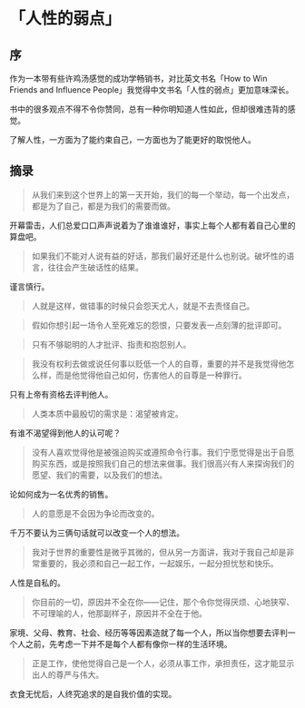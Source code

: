 # 「人性的弱点」

## 序
作为一本带有些许鸡汤感觉的成功学畅销书，对比英文书名「How to Win Friends and Influence People」我觉得中文书名「人性的弱点」更加意味深长。  

书中的很多观点不得不令你赞同，总有一种你明知道人性如此，但却很难违背的感觉。  

了解人性，一方面为了能约束自己，一方面也为了能更好的取悦他人。

## 摘录
> 从我们来到这个世界上的第一天开始，我们的每一个举动，每一个出发点，都是为了自己，都是为我们的需要而做。

开幕雷击，人们总爱口口声声说着为了谁谁谁好，事实上每个人都有着自己心里的算盘吧。

> 如果我们不能对人说有益的好话，那我们最好还是什么也别说。破坏性的语言，往往会产生破话性的结果。

谨言慎行。

> 人就是这样，做错事的时候只会怨天尤人，就是不去责怪自己。

> 假如你想引起一场令人至死难忘的怨恨，只要发表一点刻薄的批评即可。

> 只有不够聪明的人才批评、指责和抱怨别人。

> 我没有权利去做或说任何事以贬低一个人的自尊，重要的并不是我觉得他怎么样，而是他觉得他自己如何，伤害他人的自尊是一种罪行。

只有上帝有资格去评判他人。

> 人类本质中最殷切的需求是：渴望被肯定。

有谁不渴望得到他人的认可呢？

> 没有人喜欢觉得他是被强迫购买或遵照命令行事。我们宁愿觉得是出于自愿购买东西，或是按照我们自己的想法来做事。我们很高兴有人来探询我们的愿望、我们的需要，以及我们的想法。

论如何成为一名优秀的销售。

> 人的意愿是不会因为争论而改变的。

千万不要认为三俩句话就可以改变一个人的想法。

> 我对于世界的重要性是微乎其微的，但从另一方面讲，我对于我自己却是非常重要的，我必须和自己一起工作，一起娱乐，一起分担忧愁和快乐。  

人性是自私的。

> 你目前的一切，原因并不全在你——记住，那个令你觉得厌烦、心地狭窄、不可理喻的人，他那副样子，原因并不全在于他。

家境、父母、教育、社会、经历等等因素造就了每一个人，所以当你想要去评判一个人之前，先考虑一下并不是每个人都有像你一样的生活环境。

> 正是工作，使他觉得自己是一个人，必须从事工作，承担责任，这才能显示出人的尊严与伟大。

衣食无忧后，人终究追求的是自我价值的实现。